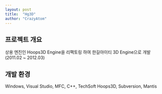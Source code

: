 ```yaml
---
layout: post
title:  "Hg3D"
author: "CrazyAtom"
---
```


## 프로젝트 개요
상용 엔진인 Hoops3D Engine을 리팩토링 하여 한길아이티 3D Engine으로 개발 (2011.02 ~ 2012.03)

## 개발 환경
Windows, Visual Studio, MFC, C++, TechSoft Hoops3D, Subversion, Mantis
